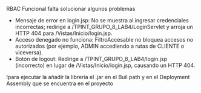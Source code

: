 RBAC Funcional falta solucionar algunos problemas

- Mensaje de error en login.jsp: No se muestra al ingresar credenciales incorrectas; redirige a /TPINT_GRUPO_8_LAB4/LoginServlet y arroja un HTTP 404 para /Vistas/Inicio/login.jsp.
- Acceso denegado no funciona: FiltroAccesable no bloquea accesos no autorizados (por ejemplo, ADMIN accediendo a rutas de CLIENTE o viceversa).
- Botón de logout: Redirige a /TPINT_GRUPO_8_LAB4/login.jsp (incorrecto) en lugar de /Vistas/Inicio/login.jsp, causando un HTTP 404.

!para ejecutar la añadir la libreria el .jar en el Buil path y en el Deployment Assembly que se encuentra en el proyecto
